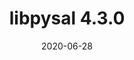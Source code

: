 ---
title: libpysal 4.3.0
date: 2020-06-28
month: "06.28"
year: "2020"
rls: "06.28.2020"
description: libpysal 4.3.0 released. Refer to the GitHhub release notes for details.
type: news
link: "https://pypi.org/project/libpysal/4.3.0/"
---